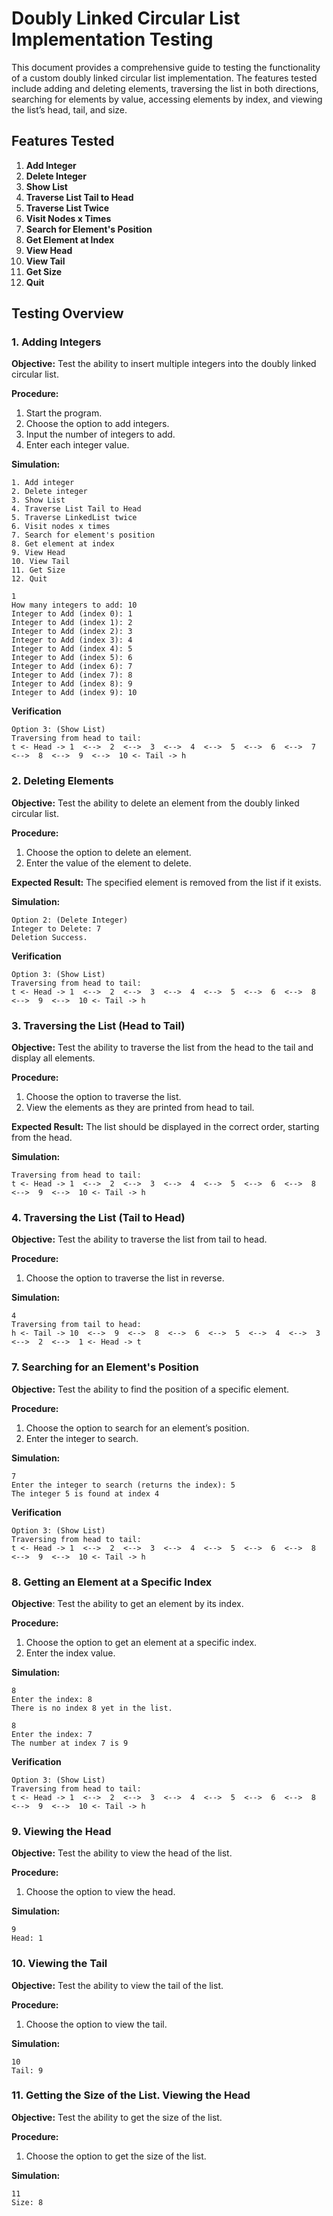 # Doubly Linked Circular List Implementation Testing

This document provides a comprehensive guide to testing the functionality of a custom doubly linked circular list implementation. The features tested include adding and deleting elements, traversing the list in both directions, searching for elements by value, accessing elements by index, and viewing the list’s head, tail, and size.

## Features Tested

1. **Add Integer**
2. **Delete Integer**
3. **Show List**
4. **Traverse List Tail to Head**
5. **Traverse List Twice**
6. **Visit Nodes x Times**
7. **Search for Element's Position**
8. **Get Element at Index**
9. **View Head**
10. **View Tail**
11. **Get Size**
12. **Quit**

## Testing Overview

### 1. Adding Integers

**Objective:** Test the ability to insert multiple integers into the doubly linked circular list.

**Procedure:**

1. Start the program.
2. Choose the option to add integers.
3. Input the number of integers to add.
4. Enter each integer value.

**Simulation:**

```plaintext
1. Add integer
2. Delete integer
3. Show List
4. Traverse List Tail to Head
5. Traverse LinkedList twice
6. Visit nodes x times
7. Search for element's position
8. Get element at index
9. View Head
10. View Tail
11. Get Size
12. Quit

1
How many integers to add: 10
Integer to Add (index 0): 1
Integer to Add (index 1): 2
Integer to Add (index 2): 3
Integer to Add (index 3): 4
Integer to Add (index 4): 5
Integer to Add (index 5): 6
Integer to Add (index 6): 7
Integer to Add (index 7): 8
Integer to Add (index 8): 9
Integer to Add (index 9): 10
```

**Verification**
```plaintext
Option 3: (Show List)
Traversing from head to tail: 
t <- Head -> 1  <-->  2  <-->  3  <-->  4  <-->  5  <-->  6  <-->  7  <-->  8  <-->  9  <-->  10 <- Tail -> h
```


### 2. Deleting Elements
**Objective:** Test the ability to delete an element from the doubly linked circular list.

**Procedure:**

1. Choose the option to delete an element.
2. Enter the value of the element to delete.

**Expected Result:** The specified element is removed from the list if it exists.

**Simulation:**

```plaintext
Option 2: (Delete Integer)
Integer to Delete: 7
Deletion Success.
```

**Verification**
```plaintext
Option 3: (Show List)
Traversing from head to tail: 
t <- Head -> 1  <-->  2  <-->  3  <-->  4  <-->  5  <-->  6  <-->  8  <-->  9  <-->  10 <- Tail -> h
```

### 3. Traversing the List (Head to Tail)
**Objective:** Test the ability to traverse the list from the head to the tail and display all elements.

**Procedure:**

1. Choose the option to traverse the list.
2. View the elements as they are printed from head to tail.

**Expected Result:** The list should be displayed in the correct order, starting from the head.

**Simulation:**

```plaintext
Traversing from head to tail: 
t <- Head -> 1  <-->  2  <-->  3  <-->  4  <-->  5  <-->  6  <-->  8  <-->  9  <-->  10 <- Tail -> h
```

### 4. Traversing the List (Tail to Head)
**Objective:** Test the ability to traverse the list from tail to head.

**Procedure:**

1. Choose the option to traverse the list in reverse.

**Simulation:**

```plaintext
4
Traversing from tail to head: 
h <- Tail -> 10  <-->  9  <-->  8  <-->  6  <-->  5  <-->  4  <-->  3  <-->  2  <-->  1 <- Head -> t
```


### 7. Searching for an Element's Position
   **Objective:** Test the ability to find the position of a specific element.

**Procedure:**

1. Choose the option to search for an element’s position.
2. Enter the integer to search.

**Simulation:**

```plaintext
7
Enter the integer to search (returns the index): 5
The integer 5 is found at index 4
```

**Verification**
```plaintext
Option 3: (Show List)
Traversing from head to tail: 
t <- Head -> 1  <-->  2  <-->  3  <-->  4  <-->  5  <-->  6  <-->  8  <-->  9  <-->  10 <- Tail -> h
```


### 8. Getting an Element at a Specific Index
**Objective**: Test the ability to get an element by its index.

**Procedure:**

1. Choose the option to get an element at a specific index.
2. Enter the index value.

**Simulation:**

```plaintext
8
Enter the index: 8
There is no index 8 yet in the list. 

8
Enter the index: 7
The number at index 7 is 9
```

**Verification**
```plaintext
Option 3: (Show List)
Traversing from head to tail: 
t <- Head -> 1  <-->  2  <-->  3  <-->  4  <-->  5  <-->  6  <-->  8  <-->  9  <-->  10 <- Tail -> h
```


### 9. Viewing the Head
**Objective:** Test the ability to view the head of the list.

**Procedure:**

1. Choose the option to view the head.

**Simulation:**

```plaintext
9
Head: 1
```


### 10. Viewing the Tail
**Objective:** Test the ability to view the tail of the list.

**Procedure:**

1. Choose the option to view the tail.

**Simulation:**

```plaintext
10
Tail: 9
```


### 11. Getting the Size of the List. Viewing the Head
**Objective:** Test the ability to get the size of the list.

**Procedure:**

1. Choose the option to get the size of the list.

**Simulation:**

```plaintext
11
Size: 8
```



